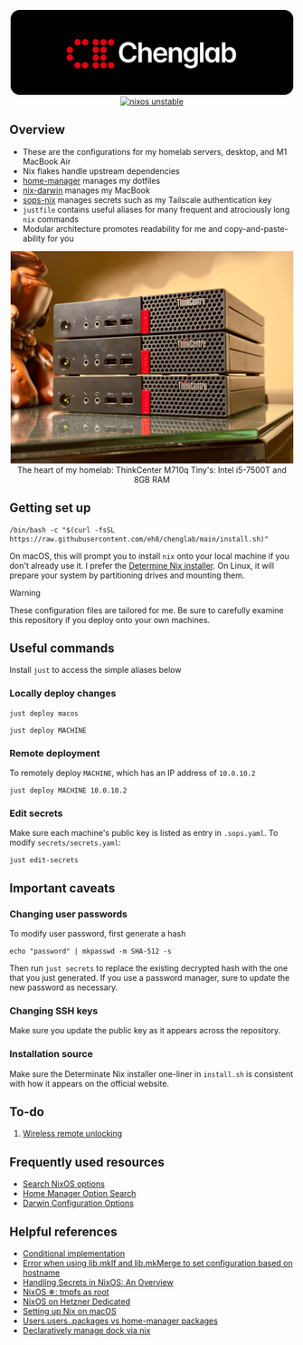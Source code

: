 <p align="center">
<img src=".github/background.gif" width=500 alt="chenglab" />
<br>
<a href="https://nixos.org"><img src="https://img.shields.io/badge/NixOS-unstable-blue.svg?style=flat-square&logo=NixOS&logoColor=white" alt="nixos unstable"></a>
</p>

## Overview

- These are the configurations for my homelab servers, desktop, and M1 MacBook
  Air
- Nix flakes handle upstream dependencies
- [home-manager](https://github.com/nix-community/home-manager) manages my
  dotfiles
- [nix-darwin](https://github.com/LnL7/nix-darwin) manages my MacBook
- [sops-nix](https://github.com/Mic92/sops-nix) manages secrets such as my
  Tailscale authentication key
- `justfile` contains useful aliases for many frequent and atrociously long `nix`
  commands
- Modular architecture promotes readability for me and copy-and-paste-ability
  for you

<p align="center">
<img src=".github/servers.jpg" width=500 alt="chenglab" />
<br>
The heart of my homelab: ThinkCenter M710q Tiny's: Intel i5-7500T and 8GB RAM
</p>

## Getting set up 

```
/bin/bash -c "$(curl -fsSL https://raw.githubusercontent.com/eh8/chenglab/main/install.sh)"
```

On macOS, this will prompt you to install `nix` onto your local machine if you
don't already use it. I prefer the [Determine Nix
installer](https://zero-to-nix.com/start/install). On Linux, it will prepare
your system by partitioning drives and mounting them.

> [!WARNING] 
> These configuration files are tailored for me. Be sure to carefully
> examine this repository if you deploy onto your own machines.

## Useful commands

Install `just` to access the simple aliases below

### Locally deploy changes

```
just deploy macos
```

```
just deploy MACHINE
```

### Remote deployment

To remotely deploy `MACHINE`, which has an IP address of `10.0.10.2`

```
just deploy MACHINE 10.0.10.2
```

### Edit secrets

Make sure each machine's public key is listed as
entry in `.sops.yaml`. To modify `secrets/secrets.yaml`:

```
just edit-secrets
```

## Important caveats

### Changing user passwords

To modify user password, first generate a hash

```
echo "password" | mkpasswd -m SHA-512 -s
```

Then run `just secrets` to replace the existing decrypted hash with the one that
you just generated. If you use a password manager, sure to update the new
password as necessary.

### Changing SSH keys

Make sure you update the public key as it appears across the repository.

### Installation source

Make sure the Determinate Nix installer one-liner in `install.sh` is consistent
with how it appears on the official website.

## To-do

1. [Wireless remote
   unlocking](https://discourse.nixos.org/t/wireless-connection-within-initrd/38317/13)

## Frequently used resources

- [Search NixOS options](https://search.nixos.org/options)
- [Home Manager Option
  Search](https://mipmip.github.io/home-manager-option-search/)
- [Darwin Configuration
  Options](https://daiderd.com/nix-darwin/manual/index.html)

## Helpful references

- [Conditional
  implementation](https://nixos.wiki/wiki/Extend_NixOS#Conditional_Implementation)
- [Error when using lib.mkIf and lib.mkMerge to set configuration based on
  hostname](https://stackoverflow.com/questions/77527439/error-when-using-lib-mkif-and-lib-mkmerge-to-set-configuration-based-on-hostname)
- [Handling Secrets in NixOS: An
  Overview](https://lgug2z.com/articles/handling-secrets-in-nixos-an-overview/)
- [NixOS ❄: tmpfs as root](https://elis.nu/blog/2020/05/nixos-tmpfs-as-root)
- [NixOS on Hetzner
  Dedicated](https://mhu.dev/posts/2024-01-06-nixos-on-hetzner)
- [Setting up Nix on macOS](https://nixcademy.com/2024/01/15/nix-on-macos/)
- [Users.users.<name>.packages vs home-manager
  packages](https://discourse.nixos.org/t/users-users-name-packages-vs-home-manager-packages/22240)
- [Declaratively manage dock via
  nix](https://github.com/dustinlyons/nixos-config/blob/8a14e1f0da074b3f9060e8c822164d922bfeec29/modules/darwin/home-manager.nix#L74)